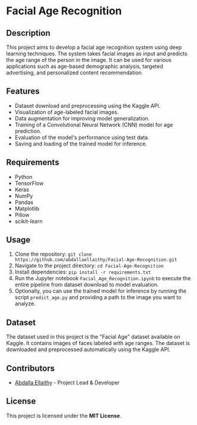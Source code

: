 # Facial Age Recognition

## Description
This project aims to develop a facial age recognition system using deep learning techniques. The system takes facial images as input and predicts the age range of the person in the image. It can be used for various applications such as age-based demographic analysis, targeted advertising, and personalized content recommendation.

## Features
- Dataset download and preprocessing using the Kaggle API.
- Visualization of age-labeled facial images.
- Data augmentation for improving model generalization.
- Training of a Convolutional Neural Network (CNN) model for age prediction.
- Evaluation of the model's performance using test data.
- Saving and loading of the trained model for inference.

## Requirements
- Python
- TensorFlow 
- Keras
- NumPy
- Pandas
- Matplotlib
- Pillow
- scikit-learn

## Usage
1. Clone the repository:
`git clone https://github.com/abdallaellaithy/Facial-Age-Recognition.git`
2. Navigate to the project directory:
`cd Facial-Age-Recognition`
3. Install dependencies:
`pip install -r requirements.txt`
4. Run the Jupyter notebook `Facial_Age_Recognition.ipynb` to execute the entire pipeline from dataset download to model evaluation.
5. Optionally, you can use the trained model for inference by running the script `predict_age.py` and providing a path to the image you want to analyze.

## Dataset
The dataset used in this project is the "Facial Age" dataset available on Kaggle. It contains images of faces labeled with age ranges. The dataset is downloaded and preprocessed automatically using the Kaggle API.

## Contributors
- [Abdalla Ellaithy](https://github.com/abdallaellaithy) - Project Lead & Developer

## License
This project is licensed under the **MIT License**.
